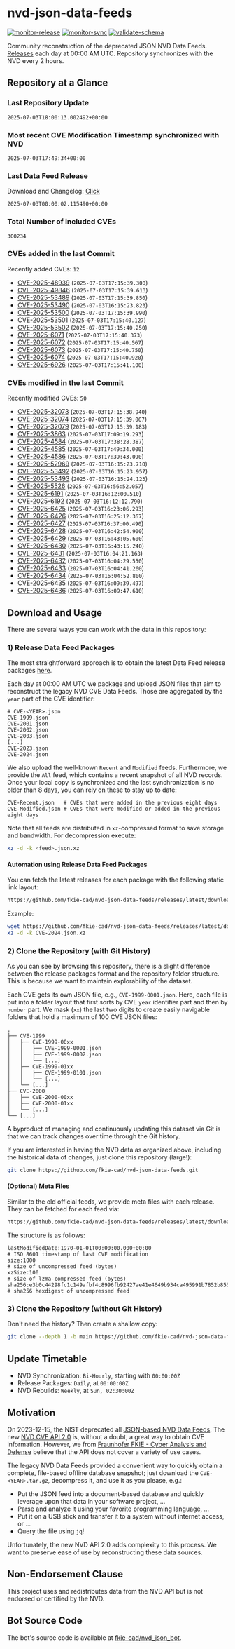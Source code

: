 # nvd-json-data-feeds

[![monitor-release](https://github.com/fkie-cad/nvd-json-data-feeds/actions/workflows/monitor_release.yml/badge.svg)](https://github.com/fkie-cad/nvd-json-data-feeds/actions/workflows/monitor_release.yml)
[![monitor-sync](https://github.com/fkie-cad/nvd-json-data-feeds/actions/workflows/monitor_sync.yml/badge.svg)](https://github.com/fkie-cad/nvd-json-data-feeds/actions/workflows/monitor_sync.yml)
[![validate-schema](https://github.com/fkie-cad/nvd-json-data-feeds/actions/workflows/validate_schema.yml/badge.svg)](https://github.com/fkie-cad/nvd-json-data-feeds/actions/workflows/validate_schema.yml)

Community reconstruction of the deprecated JSON NVD Data Feeds.
[Releases](https://github.com/fkie-cad/nvd-json-data-feeds/releases/latest) each day at 00:00 AM UTC.
Repository synchronizes with the NVD every 2 hours.

## Repository at a Glance

### Last Repository Update

```plain
2025-07-03T18:00:13.002492+00:00
```

### Most recent CVE Modification Timestamp synchronized with NVD

```plain
2025-07-03T17:49:34+00:00
```

### Last Data Feed Release

Download and Changelog: [Click](https://github.com/fkie-cad/nvd-json-data-feeds/releases/latest)

```plain
2025-07-03T00:00:02.115490+00:00
```

### Total Number of included CVEs

```plain
300234
```

### CVEs added in the last Commit

Recently added CVEs: `12`

- [CVE-2025-48939](CVE-2025/CVE-2025-489xx/CVE-2025-48939.json) (`2025-07-03T17:15:39.300`)
- [CVE-2025-49846](CVE-2025/CVE-2025-498xx/CVE-2025-49846.json) (`2025-07-03T17:15:39.613`)
- [CVE-2025-53489](CVE-2025/CVE-2025-534xx/CVE-2025-53489.json) (`2025-07-03T17:15:39.850`)
- [CVE-2025-53490](CVE-2025/CVE-2025-534xx/CVE-2025-53490.json) (`2025-07-03T16:15:23.823`)
- [CVE-2025-53500](CVE-2025/CVE-2025-535xx/CVE-2025-53500.json) (`2025-07-03T17:15:39.990`)
- [CVE-2025-53501](CVE-2025/CVE-2025-535xx/CVE-2025-53501.json) (`2025-07-03T17:15:40.127`)
- [CVE-2025-53502](CVE-2025/CVE-2025-535xx/CVE-2025-53502.json) (`2025-07-03T17:15:40.250`)
- [CVE-2025-6071](CVE-2025/CVE-2025-60xx/CVE-2025-6071.json) (`2025-07-03T17:15:40.373`)
- [CVE-2025-6072](CVE-2025/CVE-2025-60xx/CVE-2025-6072.json) (`2025-07-03T17:15:40.567`)
- [CVE-2025-6073](CVE-2025/CVE-2025-60xx/CVE-2025-6073.json) (`2025-07-03T17:15:40.750`)
- [CVE-2025-6074](CVE-2025/CVE-2025-60xx/CVE-2025-6074.json) (`2025-07-03T17:15:40.920`)
- [CVE-2025-6926](CVE-2025/CVE-2025-69xx/CVE-2025-6926.json) (`2025-07-03T17:15:41.100`)


### CVEs modified in the last Commit

Recently modified CVEs: `50`

- [CVE-2025-32073](CVE-2025/CVE-2025-320xx/CVE-2025-32073.json) (`2025-07-03T17:15:38.940`)
- [CVE-2025-32074](CVE-2025/CVE-2025-320xx/CVE-2025-32074.json) (`2025-07-03T17:15:39.067`)
- [CVE-2025-32079](CVE-2025/CVE-2025-320xx/CVE-2025-32079.json) (`2025-07-03T17:15:39.183`)
- [CVE-2025-3863](CVE-2025/CVE-2025-38xx/CVE-2025-3863.json) (`2025-07-03T17:09:19.293`)
- [CVE-2025-4584](CVE-2025/CVE-2025-45xx/CVE-2025-4584.json) (`2025-07-03T17:38:28.387`)
- [CVE-2025-4585](CVE-2025/CVE-2025-45xx/CVE-2025-4585.json) (`2025-07-03T17:49:34.000`)
- [CVE-2025-4586](CVE-2025/CVE-2025-45xx/CVE-2025-4586.json) (`2025-07-03T17:39:43.090`)
- [CVE-2025-52969](CVE-2025/CVE-2025-529xx/CVE-2025-52969.json) (`2025-07-03T16:15:23.710`)
- [CVE-2025-53492](CVE-2025/CVE-2025-534xx/CVE-2025-53492.json) (`2025-07-03T16:15:23.957`)
- [CVE-2025-53493](CVE-2025/CVE-2025-534xx/CVE-2025-53493.json) (`2025-07-03T16:15:24.123`)
- [CVE-2025-5526](CVE-2025/CVE-2025-55xx/CVE-2025-5526.json) (`2025-07-03T16:56:52.057`)
- [CVE-2025-6191](CVE-2025/CVE-2025-61xx/CVE-2025-6191.json) (`2025-07-03T16:12:00.510`)
- [CVE-2025-6192](CVE-2025/CVE-2025-61xx/CVE-2025-6192.json) (`2025-07-03T16:12:12.790`)
- [CVE-2025-6425](CVE-2025/CVE-2025-64xx/CVE-2025-6425.json) (`2025-07-03T16:23:06.293`)
- [CVE-2025-6426](CVE-2025/CVE-2025-64xx/CVE-2025-6426.json) (`2025-07-03T16:25:12.367`)
- [CVE-2025-6427](CVE-2025/CVE-2025-64xx/CVE-2025-6427.json) (`2025-07-03T16:37:00.490`)
- [CVE-2025-6428](CVE-2025/CVE-2025-64xx/CVE-2025-6428.json) (`2025-07-03T16:42:54.900`)
- [CVE-2025-6429](CVE-2025/CVE-2025-64xx/CVE-2025-6429.json) (`2025-07-03T16:43:05.600`)
- [CVE-2025-6430](CVE-2025/CVE-2025-64xx/CVE-2025-6430.json) (`2025-07-03T16:43:15.240`)
- [CVE-2025-6431](CVE-2025/CVE-2025-64xx/CVE-2025-6431.json) (`2025-07-03T16:04:21.163`)
- [CVE-2025-6432](CVE-2025/CVE-2025-64xx/CVE-2025-6432.json) (`2025-07-03T16:04:29.550`)
- [CVE-2025-6433](CVE-2025/CVE-2025-64xx/CVE-2025-6433.json) (`2025-07-03T16:04:41.260`)
- [CVE-2025-6434](CVE-2025/CVE-2025-64xx/CVE-2025-6434.json) (`2025-07-03T16:04:52.800`)
- [CVE-2025-6435](CVE-2025/CVE-2025-64xx/CVE-2025-6435.json) (`2025-07-03T16:09:39.497`)
- [CVE-2025-6436](CVE-2025/CVE-2025-64xx/CVE-2025-6436.json) (`2025-07-03T16:09:47.610`)


## Download and Usage

There are several ways you can work with the data in this repository:

### 1) Release Data Feed Packages

The most straightforward approach is to obtain the latest Data Feed release packages [here](https://github.com/fkie-cad/nvd-json-data-feeds/releases/latest).

Each day at 00:00 AM UTC we package and upload JSON files that aim to reconstruct the legacy NVD CVE Data Feeds.
Those are aggregated by the `year` part of the CVE identifier:

```
# CVE-<YEAR>.json
CVE-1999.json
CVE-2001.json
CVE-2002.json
CVE-2003.json
[...]
CVE-2023.json
CVE-2024.json
```

We also upload the well-known `Recent` and `Modified` feeds.
Furthermore, we provide the `All` feed, which contains a recent snapshot of all NVD records.
Once your local copy is synchronized and the last synchronization is no older than 8 days, you can rely on these to stay up to date:

```plain
CVE-Recent.json   # CVEs that were added in the previous eight days
CVE-Modified.json # CVEs that were modified or added in the previous eight days
```

Note that all feeds are distributed in `xz`-compressed format to save storage and bandwidth.
For decompression execute:

```sh
xz -d -k <feed>.json.xz
```

#### Automation using Release Data Feed Packages

You can fetch the latest releases for each package with the following static link layout:

```sh
https://github.com/fkie-cad/nvd-json-data-feeds/releases/latest/download/CVE-<YEAR>.json.xz
```

Example:

```sh
wget https://github.com/fkie-cad/nvd-json-data-feeds/releases/latest/download/CVE-2024.json.xz
xz -d -k CVE-2024.json.xz
```

### 2) Clone the Repository (with Git History)

As you can see by browsing this repository, there is a slight difference between the release packages format and the repository folder structure.
This is because we want to maintain explorability of the dataset.

Each CVE gets its own JSON file, e.g., `CVE-1999-0001.json`.
Here, each file is put into a folder layout that first sorts by CVE `year` identifier part and then by `number` part.
We mask (`xx`) the last two digits to create easily navigable folders that hold a maximum of 100 CVE JSON files:

```plain
.
├── CVE-1999
│   ├── CVE-1999-00xx
│   │   ├── CVE-1999-0001.json
│   │   ├── CVE-1999-0002.json
│   │   └── [...]
│   ├── CVE-1999-01xx
│   │   ├── CVE-1999-0101.json
│   │   └── [...]
│   └── [...]
├── CVE-2000
│   ├── CVE-2000-00xx
│   ├── CVE-2000-01xx
│   └── [...]
└── [...]
```

A byproduct of managing and continuously updating this dataset via Git is that we can track changes over time through the Git history.

If you are interested in having the NVD data as organized above, including the historical data of changes, just clone this repository (large!):

```sh
git clone https://github.com/fkie-cad/nvd-json-data-feeds.git
```

#### (Optional) Meta Files

Similar to the old official feeds, we provide meta files with each release. They can be fetched for each feed via:

```sh
https://github.com/fkie-cad/nvd-json-data-feeds/releases/latest/download/CVE-<YEAR>.meta
```

The structure is as follows:

```plain
lastModifiedDate:1970-01-01T00:00:00.000+00:00                          # ISO 8601 timestamp of last CVE modification
size:1000                                                               # size of uncompressed feed (bytes)
xzSize:100                                                              # size of lzma-compressed feed (bytes)
sha256:e3b0c44298fc1c149afbf4c8996fb92427ae41e4649b934ca495991b7852b855 # sha256 hexdigest of uncompressed feed
```

### 3) Clone the Repository (without Git History)

Don't need the history? Then create a shallow copy:

```sh
git clone --depth 1 -b main https://github.com/fkie-cad/nvd-json-data-feeds.git
```


## Update Timetable

* NVD Synchronization: `Bi-Hourly`, starting with `00:00:00Z`
* Release Packages: `Daily`, at `00:00:00Z`
* NVD Rebuilds: `Weekly`, at `Sun, 02:30:00Z`


## Motivation

On 2023-12-15, the NIST deprecated all [JSON-based NVD Data Feeds](https://nvd.nist.gov/vuln/data-feeds#divRetirementBanner-1).
The new [NVD CVE API 2.0](https://nvd.nist.gov/developers/vulnerabilities) is, without a doubt, a great way to obtain CVE information.
However, we from [Fraunhofer FKIE - Cyber Analysis and Defense](https://www.fkie.fraunhofer.de/en/departments/cad.html) believe that the API does not cover a variety of use cases.

The legacy NVD Data Feeds provided a convenient way to quickly obtain a complete, file-based offline database snapshot; just download the `CVE-<YEAR>.tar.gz`, decompress it, and use it as you please, e.g.:

- Put the JSON feed into a document-based database and quickly leverage upon that data in your software project, ...
- Parse and analyze it using your favorite programming language, ...
- Put it on a USB stick and transfer it to a system without internet access, or ...
- Query the file using `jq`!

Unfortunately, the new NVD API 2.0 adds complexity to this process.
We want to preserve ease of use by reconstructing these data sources.

## Non-Endorsement Clause

This project uses and redistributes data from the NVD API but is not endorsed or certified by the NVD.

## Bot Source Code

The bot's source code is available at [fkie-cad/nvd\_json\_bot](https://github.com/fkie-cad/nvd_json_bot).